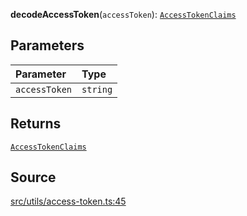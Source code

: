 **decodeAccessToken**(`accessToken`): [`AccessTokenClaims`](../type-aliases/type-alias.AccessTokenClaims.md)

## Parameters

| Parameter     | Type     |
| :------------ | :------- |
| `accessToken` | `string` |

## Returns

[`AccessTokenClaims`](../type-aliases/type-alias.AccessTokenClaims.md)

## Source

[src/utils/access-token.ts:45](https://github.com/logto-io/js/blob/d2c2dce/packages/js/src/utils/access-token.ts#L45)
